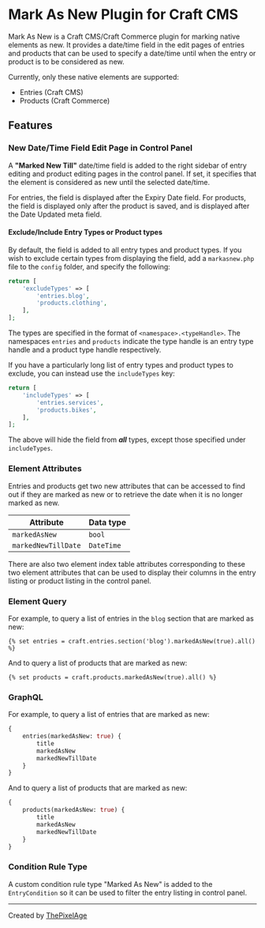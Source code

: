 # Mark As New Plugin for Craft CMS

Mark As New is a Craft CMS/Craft Commerce plugin for marking native elements as new. It provides a date/time field in the edit pages of entries and products that can be used to specify a date/time until when the entry or product is to be considered as new.

Currently, only these native elements are supported:

- Entries (Craft CMS)
- Products (Craft Commerce)

## Features

### New Date/Time Field Edit Page in Control Panel

A **"Marked New Till"** date/time field is added to the right sidebar of entry editing and product editing pages in the control panel. If set, it specifies that the element is considered as new until the selected date/time.

For entries, the field is displayed after the Expiry Date field. For products, the field is displayed only after the product is saved, and is displayed after the Date Updated meta field.

#### Exclude/Include Entry Types or Product types

By default, the field is added to all entry types and product types. If you wish to exclude certain types from displaying the field, add a `markasnew.php` file to the `config` folder, and specify the following:

```php
return [
    'excludeTypes' => [
        'entries.blog',
        'products.clothing',
    ],
];
```

The types are specified in the format of `<namespace>.<typeHandle>`. The namespaces `entries` and `products` indicate the type handle is an entry type handle and a product type handle respectively.

If you have a particularly long list of entry types and product types to exclude, you can instead use the `includeTypes` key:

```php
return [
    'includeTypes' => [
        'entries.services',
        'products.bikes',
    ],
];
```

The above will hide the field from **_all_** types, except those specified under `includeTypes`.

### Element Attributes

Entries and products get two new attributes that can be accessed to find out if they are marked as new or to retrieve the date when it is no longer marked as new.

| Attribute           | Data type  |
|---------------------|------------|
| `markedAsNew`       | `bool`     |
 | `markedNewTillDate` | `DateTime` |

There are also two element index table attributes corresponding to these two element attributes that can be used to display their columns in the entry listing or product listing in the control panel.

### Element Query

For example, to query a list of entries in the `blog` section that are marked as new:

```twig
{% set entries = craft.entries.section('blog').markedAsNew(true).all() %}
```

And to query a list of products that are marked as new:

```twig
{% set products = craft.products.markedAsNew(true).all() %}
```

### GraphQL

For example, to query a list of entries that are marked as new:

```graphql
{
    entries(markedAsNew: true) {
        title
        markedAsNew
        markedNewTillDate
    }
}
```

And to query a list of products that are marked as new:

```graphql
{
    products(markedAsNew: true) {
        title
        markedAsNew
        markedNewTillDate
    }
}
```

### Condition Rule Type

A custom condition rule type "Marked As New" is added to the `EntryCondition` so it can be used to filter the entry listing in control panel.

---

Created by [ThePixelAge](https://www.thepixelage.com)

